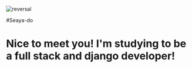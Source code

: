 ![reversal](https://capsule-render.vercel.app/api?type=rect&text=RECT&fontAlign=30&fontSize=30&desc=Use%20theme&descAlign=60&descAlignY=50&theme=radical)

 
 
 
 #Seaya-do
# Nice to meet you! I'm studying to be a full stack and django developer!


